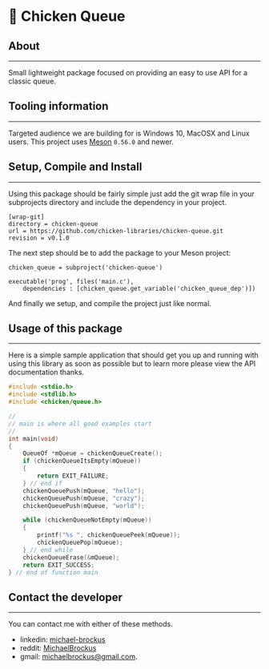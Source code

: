 # 🐓 Chicken Queue

## About

* * *

Small lightweight package focused on providing an easy to use API for a classic queue.

## Tooling information

* * *

Targeted audience we are building for is Windows 10, MacOSX and Linux users. This
project uses [Meson](https://mesonbuild.com/) `0.56.0` and newer.

## Setup, Compile and Install

* * *

Using this package should be fairly simple just add the git wrap file in your subprojects
directory and include the dependency in your project.

```console
[wrap-git]
directory = chicken-queue
url = https://github.com/chicken-libraries/chicken-queue.git
revision = v0.1.0
```


The next step should be to add the package to your Meson project:

```meson
chicken_queue = subproject('chicken-queue')

executable('prog', files('main.c'),
    dependencies : [chicken_queue.get_variable('chicken_queue_dep')])

```

And finally we setup, and compile the project just like normal.

## Usage of this package

* * *

Here is a simple sample application that should get you up and running with using this
library as soon as possible but to learn more please view the API documentation thanks.

```c
#include <stdio.h>
#include <stdlib.h>
#include <chicken/queue.h>

//
// main is where all good examples start
//
int main(void)
{
    QueueOf *mQueue = chickenQueueCreate();
    if (chickenQueueItsEmpty(mQueue))
    {
        return EXIT_FAILURE;
    } // end if
    chickenQueuePush(mQueue, "hello");
    chickenQueuePush(mQueue, "crazy");
    chickenQueuePush(mQueue, "world");

    while (chickenQueueNotEmpty(mQueue))
    {
        printf("%s ", chickenQueuePeek(mQueue));
        chickenQueuePop(mQueue);
    } // end while
    chickenQueueErase(&mQueue);
    return EXIT_SUCCESS;
} // end of function main

```

## Contact the developer

* * *

You can contact me with either of these methods.

-   linkedin: [michael-brockus](https://www.linkedin.com/in/michael-brockus-1009a1174/)
-   reddit: [MichaelBrockus](https://www.reddit.com/user/MichaelBrockus)
-   gmail: [michaelbrockus@gmail.com](mailto:michaelbrockus@gmail.com).
